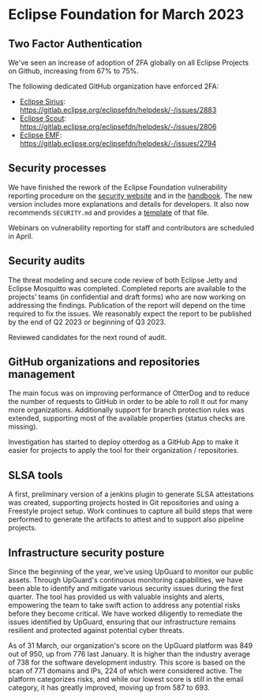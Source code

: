 # Eclipse Foundation for March 2023

## Two Factor Authentication

We've seen an increase of adoption of 2FA globally on all Eclipse Projects on Github, increasing from 67% to 75%.

The following dedicated GitHub organization have enforced 2FA:

* [Eclipse Sirius](https://github.com/eclipse-sirius): https://gitlab.eclipse.org/eclipsefdn/helpdesk/-/issues/2883
* [Eclipse Scout](https://github.com/eclipse-scout): https://gitlab.eclipse.org/eclipsefdn/helpdesk/-/issues/2806
* [Eclipse EMF](https://github.com/eclipse-emf): https://gitlab.eclipse.org/eclipsefdn/helpdesk/-/issues/2794

## Security processes

We have finished the rework of the Eclipse Foundation vulnerability reporting procedure on the [security website](https://www.eclipse.org/security/) and in the [handbook](https://www.eclipse.org/projects/handbook/#vulnerability). The new version includes more explanations and details for developers. It also now recommends ``SECURITY.md`` and provides a [template](https://gitlab.eclipse.org/security/best-practices/-/blob/main/templates/SECURITY.md) of that file.

Webinars on vulnerability reporting for staff and contributors are scheduled in April.

## Security audits

The threat modeling and secure code review of both Eclipse Jetty and Eclipse Mosquitto was completed. Completed reports are available to the projects’ teams (in confidential and draft forms) who are now working on addressing the findings. Publication of the report will depend on the time required to fix the issues. We reasonably expect the report to be published by the end of Q2 2023 or beginning of Q3 2023.

Reviewed candidates for the next round of audit.

## GitHub organizations and repositories management

The main focus was on improving performance of OtterDog and to reduce the number of requests to GitHub in order to be able to roll it out for many more organizations. Additionally support for branch protection rules was extended, supporting most of the available properties (status checks are missing).

Investigation has started to deploy otterdog as a GitHub App to make it easier for projects to apply the tool for their organization / repositories.

## SLSA tools

A first, preliminary version of a jenkins plugin to generate SLSA attestations was created, supporting projects hosted in Git repositories and using a Freestyle project setup. Work continues to capture all build steps that were performed to generate the artifacts to attest and to support also pipeline projects.

## Infrastructure security posture

Since the beginning of the year, we've using UpGuard to monitor our public assets. Through UpGuard's continuous monitoring capabilities, we have been able to identify and mitigate various security issues during the first quarter. The tool has provided us with valuable insights and alerts, empowering the team to take swift action to address any potential risks before they become critical. We have worked diligently to remediate the issues identified by UpGuard, ensuring that our infrastructure remains resilient and protected against potential cyber threats.

As of 31 March, our organization's score on the UpGuard platform was 849 out of 950, up from 776 last January. It is higher than the industry average of 738 for the software development industry. This score is based on the scan of 771 domains and IPs, 224 of which were considered active. The platform categorizes risks, and while our lowest score is still in the email category, it has greatly improved, moving up from 587 to 693.
